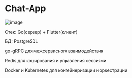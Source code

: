 # Chat-App

![image](https://github.com/user-attachments/assets/d9f193ca-f4c8-4557-9da4-fa61d10cfc80)

Стек: Go(сервер) + Flutter(клиент)

БД: PostgreSQL

go-gRPC для межсервисного взаимодействия

Redis для кэширования и управления сессиями

Docker и Kubernetes для контейнеризации и оркестрации
